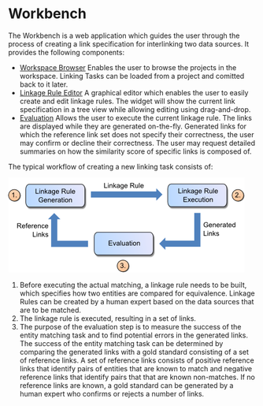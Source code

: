 # Workbench

The Workbench is a web application which guides the user through the process of creating a link specification for interlinking two data sources.
It provides the following components:

-  [Workspace Browser](workspace.md) Enables the user to browse the projects in the workspace. Linking Tasks can be loaded from a project and comitted back to it later.
-  [Linkage Rule Editor](editor.md) A graphical editor which enables the user to easily create and edit linkage rules. The widget will show the current link specification in a tree view while allowing editing using drag-and-drop.
-  [Evaluation](evaluation.md) Allows the user to execute the current linkage rule. The links are displayed while they are generated on-the-fly. Generated links for which the reference link set does not specify their correctness, the user may confirm or decline their correctness. The user may request detailed summaries on how the similarity score of specific links is composed of.

The typical workflow of creating a new linking task consists of:

![Linking Workflow](img/linking_workflow.png)

1. Before executing the actual matching, a linkage rule needs to be built, which specifies how two entities are compared for equivalence. Linkage Rules can be created by a human expert based on the data sources that are to be matched.
2. The linkage rule is executed, resulting in a set of links.
3. The purpose of the evaluation step is to measure the success of the entity matching task and to find potential errors in the generated links. The success of the entity matching task can be determined by comparing the generated links with a gold standard consisting of a set of reference links. A set of reference links consists of positive reference links that identify pairs of entities that are known to match and negative reference links that identify pairs that that are known non-matches. If no reference links are known, a gold standard can be generated by a human expert who confirms or rejects a number of links.